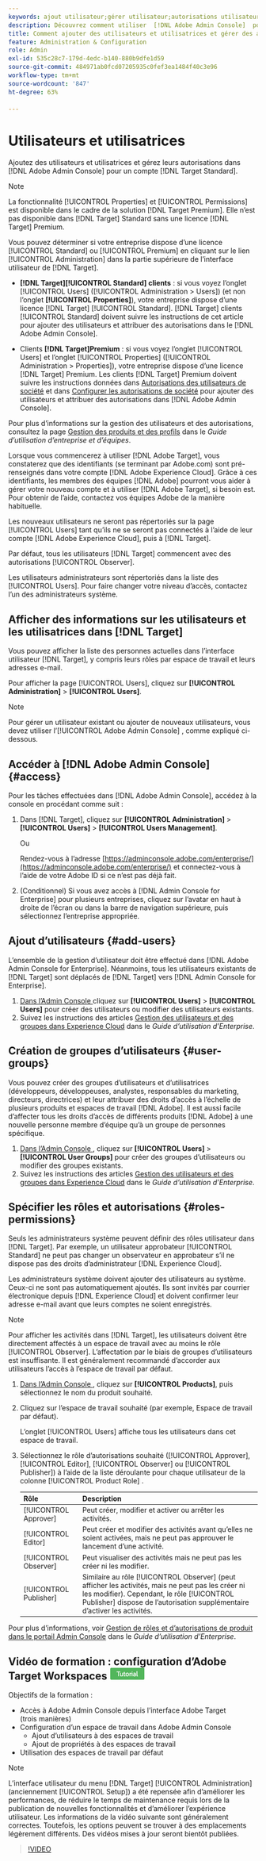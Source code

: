 ```yaml
---
keywords: ajout utilisateur;gérer utilisateur;autorisations utilisateur
description: Découvrez comment utiliser  [!DNL Adobe Admin Console]  pour gérer les utilisateurs et utilisatrices, leurs autorisations et leurs droits dans  [!DNL Adobe Target Standard].
title: Comment ajouter des utilisateurs et utilisatrices et gérer des autorisations pour un compte  [!DNL Target Standard]  ?
feature: Administration & Configuration
role: Admin
exl-id: 535c28c7-179d-4edc-b140-880b9dfe1d59
source-git-commit: 484971ab0fcd07205935c0fef3ea1484f40c3e96
workflow-type: tm+mt
source-wordcount: '847'
ht-degree: 63%

---
```


# Utilisateurs et utilisatrices

Ajoutez des utilisateurs et utilisatrices et gérez leurs autorisations dans [!DNL Adobe Admin Console] pour un compte [!DNL Target Standard].

>[!NOTE]
>
>La fonctionnalité [!UICONTROL Properties] et [!UICONTROL Permissions] est disponible dans le cadre de la solution [!DNL Target Premium]. Elle n’est pas disponible dans [!DNL Target] Standard sans une licence [!DNL Target] Premium.
>
>Vous pouvez déterminer si votre entreprise dispose d’une licence [!UICONTROL Standard] ou [!UICONTROL Premium] en cliquant sur le lien [!UICONTROL Administration] dans la partie supérieure de l’interface utilisateur de [!DNL Target].
>
>* **[!DNL Target][!UICONTROL Standard] clients** : si vous voyez l’onglet [!UICONTROL Users] ([!UICONTROL Administration > Users]) (et non l’onglet **[!UICONTROL Properties]**), votre entreprise dispose d’une licence [!DNL Target] [!UICONTROL Standard]. [!DNL Target] clients [!UICONTROL Standard] doivent suivre les instructions de cet article pour ajouter des utilisateurs et attribuer des autorisations dans le [!DNL Adobe Admin Console].
>
>* Clients **[!DNL Target]Premium** : si vous voyez l’onglet [!UICONTROL Users] et l’onglet [!UICONTROL Properties] ([!UICONTROL Administration > Properties]), votre entreprise dispose d’une licence [!DNL Target] Premium. Les clients [!DNL Target] Premium doivent suivre les instructions données dans [Autorisations des utilisateurs de société](/help/main/administrating-target/c-user-management/property-channel/property-channel.md) et dans [Configurer les autorisations de société](/help/main/administrating-target/c-user-management/property-channel/properties-overview.md) pour ajouter des utilisateurs et attribuer des autorisations dans [!DNL Adobe Admin Console].
>
>Pour plus d’informations sur la gestion des utilisateurs et des autorisations, consultez la page [Gestion des produits et des profils](https://helpx.adobe.com/fr/enterprise/using/manage-products-and-profiles.html) dans le *Guide d’utilisation d’entreprise et d’équipes*.

Lorsque vous commencerez à utiliser [!DNL Adobe Target], vous constaterez que des identifiants (se terminant par Adobe.com) sont pré-renseignés dans votre compte [!DNL Adobe Experience Cloud]. Grâce à ces identifiants, les membres des équipes [!DNL Adobe] pourront vous aider à gérer votre nouveau compte et à utiliser [!DNL Adobe Target], si besoin est. Pour obtenir de l’aide, contactez vos équipes Adobe de la manière habituelle.

Les nouveaux utilisateurs ne seront pas répertoriés sur la page [!UICONTROL Users] tant qu’ils ne se seront pas connectés à l’aide de leur compte [!DNL Adobe Experience Cloud], puis à [!DNL Target].

Par défaut, tous les utilisateurs [!DNL Target] commencent avec des autorisations [!UICONTROL Observer].

Les utilisateurs administrateurs sont répertoriés dans la liste des [!UICONTROL Users]. Pour faire changer votre niveau d’accès, contactez l’un des administrateurs système.

## Afficher des informations sur les utilisateurs et les utilisatrices dans [!DNL Target]

Vous pouvez afficher la liste des personnes actuelles dans l’interface utilisateur [!DNL Target], y compris leurs rôles par espace de travail et leurs adresses e-mail.

Pour afficher la page [!UICONTROL Users], cliquez sur **[!UICONTROL Administration]** > **[!UICONTROL Users]**.

>[!NOTE]
>
>Pour gérer un utilisateur existant ou ajouter de nouveaux utilisateurs, vous devez utiliser l’[!UICONTROL Adobe Admin Console] , comme expliqué ci-dessous.

## Accéder à [!DNL Adobe Admin Console] {#access}

Pour les tâches effectuées dans [!DNL Adobe Admin Console], accédez à la console en procédant comme suit :

1. Dans [!DNL Target], cliquez sur **[!UICONTROL Administration]** > **[!UICONTROL Users]** > **[!UICONTROL Users Management]**.

   Ou

   Rendez-vous à l’adresse [https://adminconsole.adobe.com/enterprise/](https://adminconsole.adobe.com/enterprise/) et connectez-vous à l’aide de votre Adobe ID si ce n’est pas déjà fait.

1. (Conditionnel) Si vous avez accès à [!DNL Admin Console for Enterprise] pour plusieurs entreprises, cliquez sur l’avatar en haut à droite de l’écran ou dans la barre de navigation supérieure, puis sélectionnez l’entreprise appropriée.

## Ajout d’utilisateurs {#add-users}

L’ensemble de la gestion d’utilisateur doit être effectué dans [!DNL Adobe Admin Console for Enterprise]. Néanmoins, tous les utilisateurs existants de [!DNL Target] sont déplacés de [!DNL Target] vers [!DNL Admin Console for Enterprise].

1. [Dans l’Admin Console ](/help/main/administrating-target/c-user-management/c-user-management/user-management.md#section_79796E0227D048F59BAE0AB02E544EBE) cliquez sur **[!UICONTROL Users]** > **[!UICONTROL Users]** pour créer des utilisateurs ou modifier des utilisateurs existants.
1. Suivez les instructions des articles [Gestion des utilisateurs et des groupes dans Experience Cloud](https://helpx.adobe.com/fr/enterprise/using/users.html) dans le *Guide d’utilisation d’Enterprise*.

## Création de groupes d’utilisateurs {#user-groups}

Vous pouvez créer des groupes d’utilisateurs et d’utilisatrices (développeurs, développeuses, analystes, responsables du marketing, directeurs, directrices) et leur attribuer des droits d’accès à l’échelle de plusieurs produits et espaces de travail [!DNL Adobe]. Il est aussi facile d’affecter tous les droits d’accès de différents produits [!DNL Adobe] à une nouvelle personne membre d’équipe qu’à un groupe de personnes spécifique.

1. [Dans l’Admin Console ](/help/main/administrating-target/c-user-management/c-user-management/user-management.md#section_79796E0227D048F59BAE0AB02E544EBE), cliquez sur **[!UICONTROL Users]** > **[!UICONTROL User Groups]** pour créer des groupes d’utilisateurs ou modifier des groupes existants.
1. Suivez les instructions des articles [Gestion des utilisateurs et des groupes dans Experience Cloud](https://helpx.adobe.com/fr/enterprise/using/users.html) dans le *Guide d’utilisation d’Enterprise*.

## Spécifier les rôles et autorisations {#roles-permissions}

Seuls les administrateurs système peuvent définir des rôles utilisateur dans [!DNL Target]. Par exemple, un utilisateur approbateur [!UICONTROL Standard] ne peut pas changer un observateur en approbateur s’il ne dispose pas des droits d’administrateur [!DNL Experience Cloud].

Les administrateurs système doivent ajouter des utilisateurs au système. Ceux-ci ne sont pas automatiquement ajoutés. Ils sont invités par courrier électronique depuis [!DNL Experience Cloud] et doivent confirmer leur adresse e-mail avant que leurs comptes ne soient enregistrés.

>[!NOTE]
>
>Pour afficher les activités dans [!DNL Target], les utilisateurs doivent être directement affectés à un espace de travail avec au moins le rôle [!UICONTROL Observer]. L’affectation par le biais de groupes d’utilisateurs est insuffisante. Il est généralement recommandé d’accorder aux utilisateurs l’accès à l’espace de travail par défaut.

1. [Dans l’Admin Console ](/help/main/administrating-target/c-user-management/c-user-management/user-management.md#section_79796E0227D048F59BAE0AB02E544EBE), cliquez sur **[!UICONTROL Products]**, puis sélectionnez le nom du produit souhaité.

1. Cliquez sur l’espace de travail souhaité (par exemple, Espace de travail par défaut).

   L’onglet [!UICONTROL Users] affiche tous les utilisateurs dans cet espace de travail.

1. Sélectionnez le rôle d’autorisations souhaité ([!UICONTROL Approver], [!UICONTROL Editor], [!UICONTROL Observer] ou [!UICONTROL Publisher]) à l’aide de la liste déroulante pour chaque utilisateur de la colonne [!UICONTROL Product Role] .

   | Rôle | Description |
   |--- |--- |
   | [!UICONTROL Approver] | Peut créer, modifier et activer ou arrêter les activités. |
   | [!UICONTROL Editor] | Peut créer et modifier des activités avant qu’elles ne soient activées, mais ne peut pas approuver le lancement d’une activité. |
   | [!UICONTROL Observer] | Peut visualiser des activités mais ne peut pas les créer ni les modifier. |
   | [!UICONTROL Publisher] | Similaire au rôle [!UICONTROL Observer] (peut afficher les activités, mais ne peut pas les créer ni les modifier). Cependant, le rôle [!UICONTROL Publisher] dispose de l’autorisation supplémentaire d’activer les activités. |

Pour plus d’informations, voir [Gestion de rôles et d’autorisations de produit dans le portail Admin Console](https://helpx.adobe.com/fr/enterprise/using/manage-permissions-and-roles.html) dans le *Guide d’utilisation d’Enterprise*.

## Vidéo de formation : configuration d’Adobe Target Workspaces ![Badge du tutoriel](/help/main/assets/tutorial.png)

Objectifs de la formation :

* Accès à Adobe Admin Console depuis l’interface Adobe Target (trois manières)
* Configuration d’un espace de travail dans Adobe Admin Console
   * Ajout d’utilisateurs à des espaces de travail
   * Ajout de propriétés à des espaces de travail
* Utilisation des espaces de travail par défaut

>[!NOTE]
>
>L’interface utilisateur du menu [!DNL Target] [!UICONTROL Administration] (anciennement [!UICONTROL Setup]) a été repensée afin d’améliorer les performances, de réduire le temps de maintenance requis lors de la publication de nouvelles fonctionnalités et d’améliorer l’expérience utilisateur. Les informations de la vidéo suivante sont généralement correctes. Toutefois, les options peuvent se trouver à des emplacements légèrement différents. Des vidéos mises à jour seront bientôt publiées.

>[!VIDEO](https://video.tv.adobe.com/v/3421731?captions=fre_fr)
